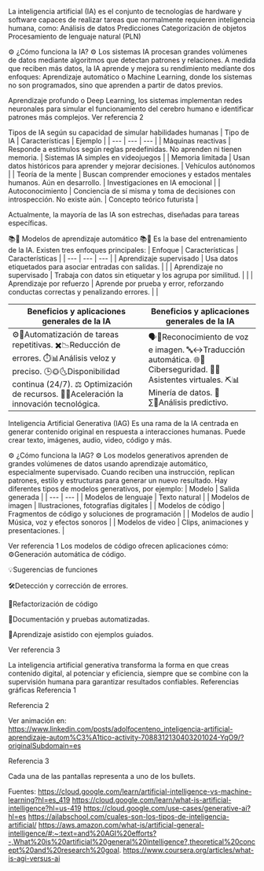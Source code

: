 La inteligencia artificial (IA) es el conjunto de tecnologías de hardware y software capaces de realizar tareas que normalmente requieren inteligencia humana, como:
Análisis de datos
Predicciones
Categorización de objetos
Procesamiento de lenguaje natural (PLN)

⚙️ ¿Cómo funciona la IA? ⚙️
Los sistemas IA procesan grandes volúmenes de datos mediante algoritmos que detectan patrones y relaciones. A medida que reciben más datos, la IA aprende y mejora su rendimiento mediante dos enfoques:
Aprendizaje automático o Machine Learning, donde los sistemas no son programados, sino que aprenden a partir de datos previos.

Aprendizaje profundo o Deep Learning,  los sistemas implementan redes neuronales para simular el funcionamiento del cerebro humano e identificar patrones más complejos.
Ver referencia 2

Tipos de IA según su capacidad de simular habilidades humanas
| Tipo de IA | Características | Ejemplo |
| --- | --- | --- |
| Máquinas reactivas | Responde a estímulos según reglas predefinidas.   No aprenden ni tienen memoria. | Sistemas IA simples en videojuegos |
| Memoria limitada | Usan datos históricos para aprender y mejorar decisiones. | Vehículos autónomos |
| Teoría de la mente | Buscan comprender emociones y estados mentales humanos.  Aún en desarrollo. | Investigaciones en IA emocional |
| Autoconocimiento | Conciencia de sí misma y toma de decisiones con introspección.  No existe aún. | Concepto teórico futurista |


Actualmente, la mayoría de las IA son estrechas, diseñadas para tareas específicas.

📚🏧 Modelos de aprendizaje automático 📚🏧
Es la base del entrenamiento de la IA. Existen tres enfoques principales:
| Enfoque | Características | Características |
| --- | --- | --- |
| Aprendizaje supervisado | Usa datos etiquetados para asociar entradas con salidas. |  |
| Aprendizaje no supervisado | Trabaja con datos sin etiquetar y los agrupa por similitud. |  |
| Aprendizaje por refuerzo | Aprende por prueba y error, reforzando conductas correctas y penalizando errores. |  |


| Beneficios y aplicaciones generales de la IA | Beneficios y aplicaciones generales de la IA |
| --- | --- |
| ⚙️🔄Automatización de tareas repetitivas.  ✖️📉Reducción de errores.  ⏱️📊Análisis veloz y preciso.  🕒🌞🌜Disponibilidad continua (24/7).  ⚖️ Optimización de recursos.  🧠🔬Aceleración la innovación tecnológica. | 🗣️🌄Reconocimiento de voz e imagen.  🔤↔️Traducción automática.  🌐🔐Ciberseguridad.  🤖💡Asistentes virtuales.   ⛏️📊Minería de datos.  🧠∑🔢Análisis predictivo. |


Inteligencia Artificial Generativa (IAG)
Es una rama de la IA centrada en generar contenido original en respuesta a interacciones humanas. Puede crear texto, imágenes, audio, video, código y más.

⚙️ ¿Cómo funciona la IAG? ⚙️
Los modelos generativos aprenden de grandes volúmenes de datos usando aprendizaje automático, especialmente supervisado.
Cuando reciben una instrucción, replican patrones, estilo y estructuras para generar un nuevo resultado.
Hay diferentes tipos de modelos generativos, por ejemplo:
| Modelo | Salida generada |
| --- | --- |
| Modelos de lenguaje | Texto natural |
| Modelos de imagen | Ilustraciones, fotografías digitales |
| Modelos de código | Fragmentos de código y soluciones de programación |
| Modelos de audio | Música, voz y efectos sonoros |
| Modelos de video | Clips, animaciones y presentaciones. |


Ver referencia 1
Los modelos de código ofrecen aplicaciones cómo:
⚙️Generación automática de código.

💡Sugerencias de funciones

🛠️Detección y corrección de errores.

🔄Refactorización de código

📄Documentación y pruebas automatizadas.

📖Aprendizaje asistido con ejemplos guiados.

Ver referencia 3

La inteligencia artificial generativa transforma la forma en que creas contenido digital, al potenciar y eficiencia, siempre que se combine con la supervisión humana para garantizar resultados confiables.
Referencias gráficas
Referencia 1

Referencia 2

Ver animación en: https://www.linkedin.com/posts/adolfocenteno_inteligencia-artificial-aprendizaje-autom%C3%A1tico-activity-7088312130403201024-YqO9/?originalSubdomain=es

Referencia 3

Cada una de las pantallas representa a uno de los bullets.

Fuentes:
https://cloud.google.com/learn/artificial-intelligence-vs-machine-learning?hl=es_419
https://cloud.google.com/learn/what-is-artificial-intelligence?hl=us-419
https://cloud.google.com/use-cases/generative-ai?hl=es
https://ailabschool.com/cuales-son-los-tipos-de-inteligencia-artificial/
https://aws.amazon.com/what-is/artificial-general-intelligence/#:~:text=and%20AGI%20efforts?-,What%20is%20artificial%20general%20intelligence?,theoretical%20concept%20and%20research%20goal.
https://www.coursera.org/articles/what-is-agi-versus-ai
